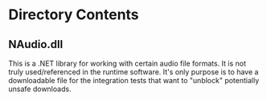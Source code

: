 # Directory Contents

## NAudio.dll

This is a .NET library for working with certain audio file formats.  It is not truly used/referenced in the runtime software.  It's only purpose is to have a downloadable file for the integration tests that want to "unblock" potentially unsafe downloads.